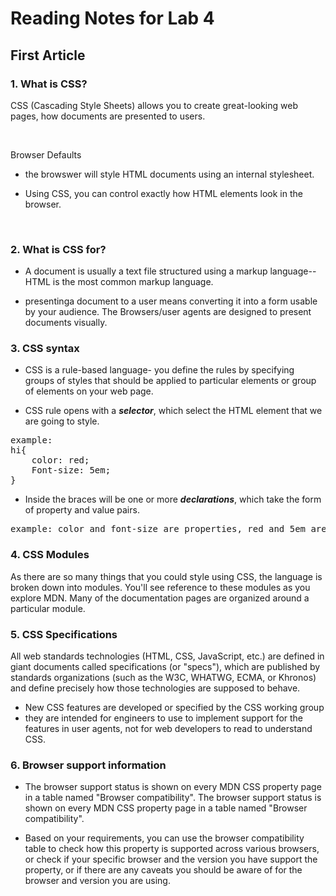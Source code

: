 # Reading Notes for Lab 4

## First Article

### 1. What is CSS?

CSS (Cascading Style Sheets) allows you to create great-looking web pages, how documents are presented to users.

&nbsp;

Browser Defaults

- the browswer will style HTML documents using an internal stylesheet.

- Using CSS, you can control exactly how HTML elements look in the browser.

&nbsp; 

### 2. What is CSS for?

- A document is usually a text file structured using a markup language--HTML is the most common markup language.

- presentinga document to a user means converting it into a form usable by your audience. The Browsers/user agents are designed to present documents visually.

### 3. CSS syntax

- CSS is a rule-based language- you define the rules by specifying groups of styles that should be applied to particular elements or group of elements on your web page.

- CSS rule opens with a ***selector***, which select the HTML element that we are going to style.

<pre>
example:
hi{
    color: red;
    Font-size: 5em;
}
</pre>

- Inside the braces will be one or more ***declarations***, which take the form of property and value pairs.

<pre>example: color and font-size are properties, red and 5em are values.
</pre>

### 4. CSS Modules

As there are so many things that you could style using CSS, the language is broken down into modules. You'll see reference to these modules as you explore MDN. Many of the documentation pages are organized around a particular module.

### 5. CSS Specifications

All web standards technologies (HTML, CSS, JavaScript, etc.) are defined in giant documents called specifications (or "specs"), which are published by standards organizations (such as the W3C, WHATWG, ECMA, or Khronos) and define precisely how those technologies are supposed to behave.

- New CSS features are developed or specified by the CSS working group
- they are intended for engineers to use to implement support for the features in user agents, not for web developers to read to understand CSS. 

### 6. Browser support information

- The browser support status is shown on every MDN CSS property page in a table named "Browser compatibility". The browser support status is shown on every MDN CSS property page in a table named "Browser compatibility". 

- Based on your requirements, you can use the browser compatibility table to check how this property is supported across various browsers, or check if your specific browser and the version you have support the property, or if there are any caveats you should be aware of for the browser and version you are using.



